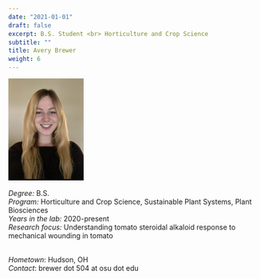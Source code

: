 ```yaml
---
date: "2021-01-01"
draft: false
excerpt: B.S. Student <br> Horticulture and Crop Science
subtitle: ""
title: Avery Brewer
weight: 6
---
```


<p align="left"> 
<img src=featured.jpeg width="30%" alt="photo of avery brewer">
</p>

*Degree:* B.S. <br>
*Program:* Horticulture and Crop Science, Sustainable Plant Systems, Plant Biosciences <br>
*Years in the lab:* 2020-present <br>
*Research focus:* Understanding tomato steroidal alkaloid response to mechanical wounding in tomato
<br> <br>

*Hometown*: Hudson, OH<br>
*Contact*: brewer dot 504 at osu dot edu